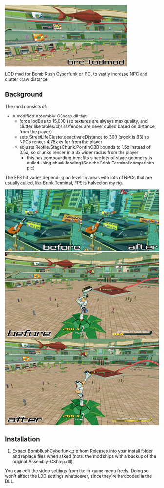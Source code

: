 <img width="400px" src=https://raw.githubusercontent.com/mackieks/brc-lodmod/refs/heads/main/lodmod_banner.jpg>

LOD mod for Bomb Rush Cyberfunk on PC, to vastly increase NPC and clutter draw distance

## Background
The mod consists of:
- A modified Assembly-CSharp.dll that
    - force lodBias to 15,000 (so textures are always max quality, and clutter like tables/chairs/fences are never culled based on distance from the player)
    - sets StreetLifeCluster.deactivateDistance to 300 (stock is 63) so NPCs render 4.75x as far from the player
    - adjusts Reptile.StageChunk.PointInOBB bounds to 1.5x instead of 0.5x, so chunks render in a 3x wider radius from the player
        - this has compounding benefits since lots of stage geometry is culled using chunk loading (See the Brink Terminal comparison pic)
 
The FPS hit varies depending on level. In areas with lots of NPCs that are usually culled, like Brink Terminal, FPS is halved on my rig. 

<img width="1280px" src=https://raw.githubusercontent.com/mackieks/brc-lodmod/refs/heads/main/lodmod-2.jpg>

<img width="1280px" src=https://raw.githubusercontent.com/mackieks/brc-lodmod/refs/heads/main/lodmod.jpg>

## Installation

1. Extract BombRushCyberfunk.zip from [Releases](https://github.com/mackieks/brc-lodmod/releases) into your install folder and replace files when asked (note: the mod ships with a backup of the original Assembly-CSharp.dll)

You can edit the video settings from the in-game menu freely. Doing so won't affect the LOD settings whatsoever, since they're hardcoded in the DLL.
